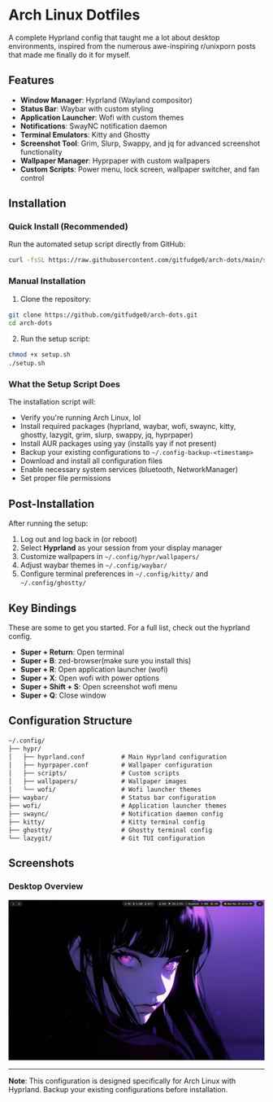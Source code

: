 # Arch Linux Dotfiles

A complete Hyprland config that taught me a lot about desktop environments, inspired from the numerous awe-inspiring r/unixporn posts that made me finally do it for myself.

## Features

- **Window Manager**: Hyprland (Wayland compositor)
- **Status Bar**: Waybar with custom styling
- **Application Launcher**: Wofi with custom themes
- **Notifications**: SwayNC notification daemon
- **Terminal Emulators**: Kitty and Ghostty
- **Screenshot Tool**: Grim, Slurp, Swappy, and jq for advanced screenshot functionality
- **Wallpaper Manager**: Hyprpaper with custom wallpapers
- **Custom Scripts**: Power menu, lock screen, wallpaper switcher, and fan control

## Installation

### Quick Install (Recommended)

Run the automated setup script directly from GitHub:

```bash
curl -fsSL https://raw.githubusercontent.com/gitfudge0/arch-dots/main/setup.sh | bash
```

### Manual Installation

1. Clone the repository:

```bash
git clone https://github.com/gitfudge0/arch-dots.git
cd arch-dots
```

2. Run the setup script:

```bash
chmod +x setup.sh
./setup.sh
```

### What the Setup Script Does

The installation script will:

- Verify you're running Arch Linux, lol
- Install required packages (hyprland, waybar, wofi, swaync, kitty, ghostty, lazygit, grim, slurp, swappy, jq, hyprpaper)
- Install AUR packages using yay (installs yay if not present)
- Backup your existing configurations to `~/.config-backup-<timestamp>`
- Download and install all configuration files
- Enable necessary system services (bluetooth, NetworkManager)
- Set proper file permissions

## Post-Installation

After running the setup:

1. Log out and log back in (or reboot)
2. Select **Hyprland** as your session from your display manager
3. Customize wallpapers in `~/.config/hypr/wallpapers/`
4. Adjust waybar themes in `~/.config/waybar/`
5. Configure terminal preferences in `~/.config/kitty/` and `~/.config/ghostty/`

## Key Bindings

These are some to get you started. For a full list, check out the hyprland config.

- **Super + Return**: Open terminal
- **Super + B**: zed-browser(make sure you install this)
- **Super + R**: Open application launcher (wofi)
- **Super + X**: Open wofi with power options
- **Super + Shift + S**: Open screenshot wofi menu
- **Super + Q**: Close window

## Configuration Structure

```
~/.config/
├── hypr/
│   ├── hyprland.conf          # Main Hyprland configuration
│   ├── hyprpaper.conf         # Wallpaper configuration
│   ├── scripts/               # Custom scripts
│   ├── wallpapers/            # Wallpaper images
│   └── wofi/                  # Wofi launcher themes
├── waybar/                    # Status bar configuration
├── wofi/                      # Application launcher themes
├── swaync/                    # Notification daemon config
├── kitty/                     # Kitty terminal config
├── ghostty/                   # Ghostty terminal config
└── lazygit/                   # Git TUI configuration
```

## Screenshots

### Desktop Overview

![Desktop Overview](screenshots/desktop.png)

---

**Note**: This configuration is designed specifically for Arch Linux with Hyprland. Backup your existing configurations before installation.
